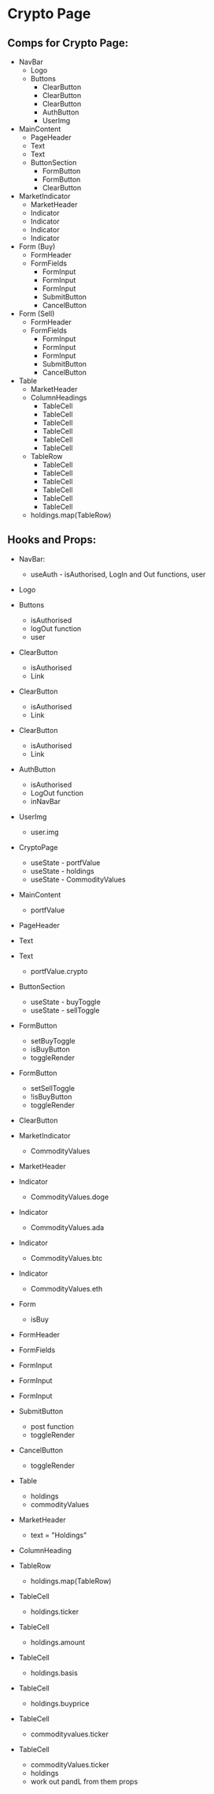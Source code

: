 # Crypto Page

## Comps for Crypto Page:

- NavBar
  - Logo
  - Buttons
    - ClearButton
    - ClearButton
    - ClearButton
    - AuthButton
    - UserImg
- MainContent
  - PageHeader
  - Text
  - Text
  - ButtonSection
    - FormButton
    - FormButton
    - ClearButton
- MarketIndicator
  - MarketHeader
  - Indicator
  - Indicator
  - Indicator
  - Indicator
- Form (Buy)
  - FormHeader
  - FormFields
    - FormInput
    - FormInput
    - FormInput
    - SubmitButton
    - CancelButton
- Form (Sell)
  - FormHeader
  - FormFields
    - FormInput
    - FormInput
    - FormInput
    - SubmitButton
    - CancelButton
- Table
  - MarketHeader
  - ColumnHeadings
    - TableCell
    - TableCell
    - TableCell
    - TableCell
    - TableCell
    - TableCell
  - TableRow
    - TableCell
    - TableCell
    - TableCell
    - TableCell
    - TableCell
    - TableCell
  - holdings.map(TableRow)

## Hooks and Props:

- NavBar:
  - useAuth - isAuthorised, LogIn and Out functions, user
- Logo
- Buttons
  - isAuthorised
  - logOut function
  - user
- ClearButton
  - isAuthorised
  - Link
- ClearButton
  - isAuthorised
  - Link
- ClearButton
  - isAuthorised
  - Link
- AuthButton
  - isAuthorised
  - LogOut function
  - inNavBar
- UserImg

  - user.img

- CryptoPage
  - useState - portfValue
  - useState - holdings
  - useState - CommodityValues
- MainContent
  - portfValue
- PageHeader
- Text
- Text
  - portfValue.crypto
- ButtonSection
  - useState - buyToggle
  - useState - sellToggle
- FormButton
  - setBuyToggle
  - isBuyButton
  - toggleRender
- FormButton
  - setSellToggle
  - !isBuyButton
  - toggleRender
- ClearButton
- MarketIndicator
  - CommodityValues
- MarketHeader
- Indicator
  - CommodityValues.doge
- Indicator
  - CommodityValues.ada
- Indicator
  - CommodityValues.btc
- Indicator
  - CommodityValues.eth
- Form
  - isBuy
- FormHeader
- FormFields
- FormInput
- FormInput
- FormInput
- SubmitButton
  - post function
  - toggleRender
- CancelButton
  - toggleRender
- Table
  - holdings
  - commodityValues
- MarketHeader
  - text = "Holdings"
- ColumnHeading
- TableRow
  - holdings.map(TableRow)
- TableCell
  - holdings.ticker
- TableCell
  - holdings.amount
- TableCell
  - holdings.basis
- TableCell
  - holdings.buyprice
- TableCell
  - commodityvalues.ticker
- TableCell
  - commodityValues.ticker
  - holdings
  - work out pandL from them props

